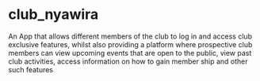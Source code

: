 # club_nyawira

An App that allows different members of the club to log in and access club exclusive features, whilst also providing a platform where prospective club members can view upcoming events that are open to the public, view past club activities, access information on how to gain member ship and other such features
